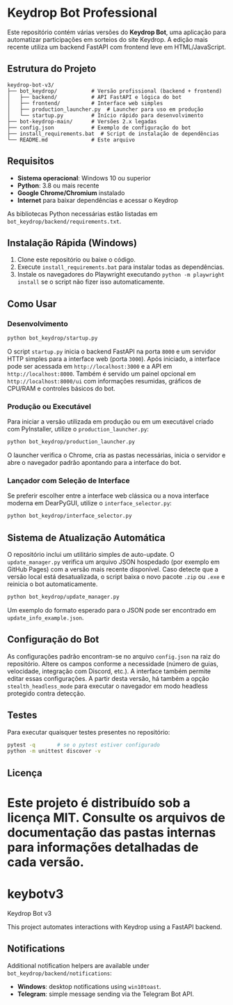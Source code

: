 # Keydrop Bot Professional

Este repositório contém várias versões do **Keydrop Bot**, uma aplicação para automatizar participações em sorteios do site Keydrop. A edição mais recente utiliza um backend FastAPI com frontend leve em HTML/JavaScript.

## Estrutura do Projeto

```
keydrop-bot-v3/
├── bot_keydrop/           # Versão profissional (backend + frontend)
│   ├── backend/           # API FastAPI e lógica do bot
│   ├── frontend/          # Interface web simples
│   ├── production_launcher.py  # Launcher para uso em produção
│   └── startup.py         # Início rápido para desenvolvimento
├── bot-keydrop-main/      # Versões 2.x legadas
├── config.json            # Exemplo de configuração do bot
├── install_requirements.bat  # Script de instalação de dependências
└── README.md              # Este arquivo
```

## Requisitos

- **Sistema operacional**: Windows 10 ou superior
- **Python**: 3.8 ou mais recente
- **Google Chrome/Chromium** instalado
- **Internet** para baixar dependências e acessar o Keydrop

As bibliotecas Python necessárias estão listadas em `bot_keydrop/backend/requirements.txt`.

## Instalação Rápida (Windows)

1. Clone este repositório ou baixe o código.
2. Execute `install_requirements.bat` para instalar todas as dependências.
3. Instale os navegadores do Playwright executando `python -m playwright install` se o script não fizer isso automaticamente.

## Como Usar

### Desenvolvimento

```bash
python bot_keydrop/startup.py
```

O script `startup.py` inicia o backend FastAPI na porta `8000` e um servidor
HTTP simples para a interface web (porta `3000`). Após iniciado, a interface
pode ser acessada em `http://localhost:3000` e a API em
`http://localhost:8000`.
Também é servido um painel opcional em `http://localhost:8000/ui` com
informações resumidas, gráficos de CPU/RAM e controles básicos do bot.

### Produção ou Executável

Para iniciar a versão utilizada em produção ou em um executável criado com
PyInstaller, utilize o `production_launcher.py`:

```bash
python bot_keydrop/production_launcher.py
```

O launcher verifica o Chrome, cria as pastas necessárias, inicia o servidor e
abre o navegador padrão apontando para a interface do bot.

### Lançador com Seleção de Interface

Se preferir escolher entre a interface web clássica ou a nova interface moderna
em DearPyGUI, utilize o `interface_selector.py`:

```bash
python bot_keydrop/interface_selector.py
```

## Sistema de Atualização Automática

O repositório inclui um utilitário simples de auto-update. O
`update_manager.py` verifica um arquivo JSON hospedado (por exemplo em
GitHub Pages) com a versão mais recente disponível. Caso detecte que a
versão local está desatualizada, o script baixa o novo pacote `.zip` ou
`.exe` e reinicia o bot automaticamente.

```bash
python bot_keydrop/update_manager.py
```

Um exemplo do formato esperado para o JSON pode ser encontrado em
`update_info_example.json`.

## Configuração do Bot

As configurações padrão encontram-se no arquivo `config.json` na raiz do
repositório. Altere os campos conforme a necessidade (número de guias, velocidade,
integração com Discord, etc.). A interface também permite editar essas
configurações. A partir desta versão, há também a opção `stealth_headless_mode`
para executar o navegador em modo headless protegido contra detecção.

## Testes

Para executar quaisquer testes presentes no repositório:

```bash
pytest -q       # se o pytest estiver configurado
python -m unittest discover -v
```

## Licença

Este projeto é distribuído sob a licença MIT. Consulte os arquivos de
documentação das pastas internas para informações detalhadas de cada versão.
=======
# keybotv3
Keydrop Bot v3

This project automates interactions with Keydrop using a FastAPI backend.

## Notifications

Additional notification helpers are available under `bot_keydrop/backend/notifications`:

- **Windows**: desktop notifications using `win10toast`.
- **Telegram**: simple message sending via the Telegram Bot API.
